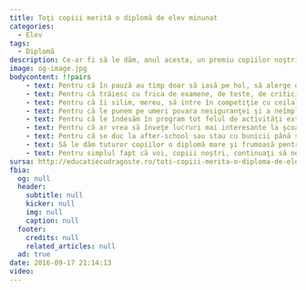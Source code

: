 ```yaml
---
title: Toţi copiii merită o diplomă de elev minunat
categories:
  - Elev
tags:
  - Diplomă
description: Ce-ar fi să le dăm, anul acesta, un premiu copiilor noştri chiar la început de an şcolar.  Şi o diplomă în care să nu scrie note, medii sau calificative, ci doar atât - Diplomă de elev minunat.
image: og-image.jpg
bodycontent: !!pairs
    - text: Pentru că în pauză au timp doar să iasă pe hol, să alerge o dată şi să îşi scoată manualele din ghiozdan pentru următoarea oră,
    - text: Pentru că trăiesc cu frica de examene, de teste, de criticile profesorilor şi ale noastre, de note proaste,
    - text: Pentru că îi silim, mereu, să intre în competiţie cu ceilalţi colegi în loc să fie în competiţie cu ei înşişi,
    - text: Pentru că le punem pe umeri povara nesiguranţei şi a neîmplinirilor noastre şi le cerem să fie cei mai buni,
    - text: Pentru că le îndesăm în program tot felul de activităţi extra-şcolare,
    - text: Pentru că ar vrea să înveţe lucruri mai interesante la şcoală, dar noi ne încăpăţânăm să le băgăm pe gât aceleaşi materii ca cele de vremea noastră,
    - text: Pentru că se duc la after-school sau stau cu bunicii până seara pentru că noi, părinţii, suntem prinşi până târziu la serviciu.
    - text: Să le dăm tuturor copiilor o diplomă mare şi frumoasă pentru că, în toată nebunia asta, ei reuşesc să rămână frumoşi, încrezători, iubitori, înflăcăraţi, glumeţi, răbdători. Şi continuă să înveţe la şcoală, cum pot ei mai bine, ca să ne facă pe noi mândri de ei.
    - text: Pentru simplul fapt că voi, copiii noştri, continuaţi să ne iubiţi, deşi noi facem atât de puţin ca să schimbăm lumea în care trăiţi, meritaţi cel mai mare premiu din lume.
sursa: http://educatiecudragoste.ro/toti-copiii-merita-o-diploma-de-elev-minunat/
fbia:
  og: null
  header:
    subtitle: null
    kicker: null
    img: null
    caption: null
  footer:
    credits: null
    related_articles: null
  ad: true
date: 2016-09-17 21:14:13
video:
---
```





